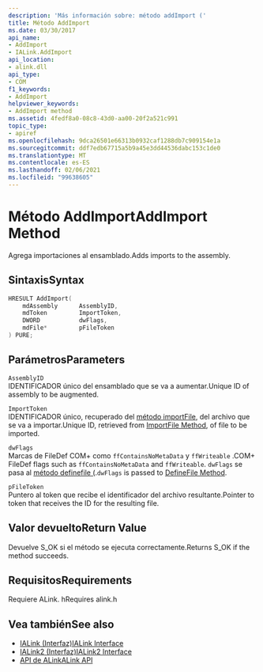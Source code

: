 ```yaml
---
description: 'Más información sobre: método addImport ('
title: Método AddImport
ms.date: 03/30/2017
api_name:
- AddImport
- IALink.AddImport
api_location:
- alink.dll
api_type:
- COM
f1_keywords:
- AddImport
helpviewer_keywords:
- AddImport method
ms.assetid: 4fedf8a0-08c8-43d0-aa00-20f2a521c991
topic_type:
- apiref
ms.openlocfilehash: 9dca26501e66313b0932caf1288db7c909154e1a
ms.sourcegitcommit: ddf7edb67715a5b9a45e3dd44536dabc153c1de0
ms.translationtype: MT
ms.contentlocale: es-ES
ms.lasthandoff: 02/06/2021
ms.locfileid: "99638605"
---
```

# <a name="addimport-method"></a><span data-ttu-id="b881e-103">Método AddImport</span><span class="sxs-lookup"><span data-stu-id="b881e-103">AddImport Method</span></span>

<span data-ttu-id="b881e-104">Agrega importaciones al ensamblado.</span><span class="sxs-lookup"><span data-stu-id="b881e-104">Adds imports to the assembly.</span></span>  
  
## <a name="syntax"></a><span data-ttu-id="b881e-105">Sintaxis</span><span class="sxs-lookup"><span data-stu-id="b881e-105">Syntax</span></span>  
  
```cpp  
HRESULT AddImport(  
    mdAssembly      AssemblyID,  
    mdToken         ImportToken,  
    DWORD           dwFlags,  
    mdFile*         pFileToken  
) PURE;  
```  
  
## <a name="parameters"></a><span data-ttu-id="b881e-106">Parámetros</span><span class="sxs-lookup"><span data-stu-id="b881e-106">Parameters</span></span>  

 `AssemblyID`  
 <span data-ttu-id="b881e-107">IDENTIFICADOR único del ensamblado que se va a aumentar.</span><span class="sxs-lookup"><span data-stu-id="b881e-107">Unique ID of assembly to be augmented.</span></span>  
  
 `ImportToken`  
 <span data-ttu-id="b881e-108">IDENTIFICADOR único, recuperado del [método importFile](importfile-method.md), del archivo que se va a importar.</span><span class="sxs-lookup"><span data-stu-id="b881e-108">Unique ID, retrieved from [ImportFile Method](importfile-method.md), of file to be imported.</span></span>  
  
 `dwFlags`  
 <span data-ttu-id="b881e-109">Marcas de FileDef COM+ como `ffContainsNoMetaData` y `ffWriteable` .</span><span class="sxs-lookup"><span data-stu-id="b881e-109">COM+ FileDef flags such as `ffContainsNoMetaData` and `ffWriteable`.</span></span> <span data-ttu-id="b881e-110">`dwFlags` se pasa al [método definefile (](../metadata/imetadataassemblyemit-definefile-method.md).</span><span class="sxs-lookup"><span data-stu-id="b881e-110">`dwFlags` is passed to [DefineFile Method](../metadata/imetadataassemblyemit-definefile-method.md).</span></span>  
  
 `pFileToken`  
 <span data-ttu-id="b881e-111">Puntero al token que recibe el identificador del archivo resultante.</span><span class="sxs-lookup"><span data-stu-id="b881e-111">Pointer to token that receives the ID for the resulting file.</span></span>  
  
## <a name="return-value"></a><span data-ttu-id="b881e-112">Valor devuelto</span><span class="sxs-lookup"><span data-stu-id="b881e-112">Return Value</span></span>  

 <span data-ttu-id="b881e-113">Devuelve S_OK si el método se ejecuta correctamente.</span><span class="sxs-lookup"><span data-stu-id="b881e-113">Returns S_OK if the method succeeds.</span></span>  
  
## <a name="requirements"></a><span data-ttu-id="b881e-114">Requisitos</span><span class="sxs-lookup"><span data-stu-id="b881e-114">Requirements</span></span>  

 <span data-ttu-id="b881e-115">Requiere ALink. h</span><span class="sxs-lookup"><span data-stu-id="b881e-115">Requires alink.h</span></span>  
  
## <a name="see-also"></a><span data-ttu-id="b881e-116">Vea también</span><span class="sxs-lookup"><span data-stu-id="b881e-116">See also</span></span>

- [<span data-ttu-id="b881e-117">IALink (Interfaz)</span><span class="sxs-lookup"><span data-stu-id="b881e-117">IALink Interface</span></span>](ialink-interface.md)
- [<span data-ttu-id="b881e-118">IALink2 (Interfaz)</span><span class="sxs-lookup"><span data-stu-id="b881e-118">IALink2 Interface</span></span>](ialink2-interface.md)
- [<span data-ttu-id="b881e-119">API de ALink</span><span class="sxs-lookup"><span data-stu-id="b881e-119">ALink API</span></span>](index.md)
